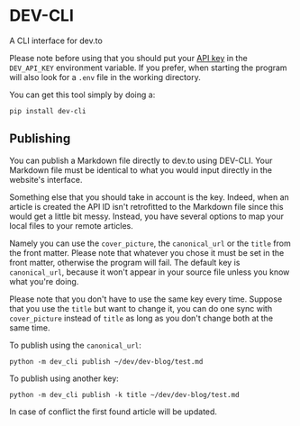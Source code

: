 DEV-CLI
=======

A CLI interface for dev.to

Please note before using that you should put your
[API key](https://docs.dev.to/api/#section/Authentication/api_key) in the
`DEV_API_KEY` environment variable. If you prefer, when starting the program
will also look for a `.env` file in the working directory.

You can get this tool simply by doing a:

```
pip install dev-cli
```


## Publishing

You can publish a Markdown file directly to dev.to using DEV-CLI. Your Markdown
file must be identical to what you would input directly in the website's
interface.

Something else that you should take in account is the key. Indeed, when an
article is created the API ID isn't retrofitted to the Markdown file since this
would get a little bit messy. Instead, you have several options to map your
local files to your remote articles.

Namely you can use the `cover_picture`, the `canonical_url` or the `title` from
the front matter. Please note that whatever you chose it must be set in the
front matter, otherwise the program will fail. The default key is 
`canonical_url`, because it won't appear in your source file unless you know
what you're doing.

Please note that you don't have to use the same key every time. Suppose that
you use the `title` but want to change it, you can do one sync with 
`cover_picture` instead of `title` as long as you don't change both at the
same time.

To publish using the `canonical_url`:

```
python -m dev_cli publish ~/dev/dev-blog/test.md
```

To publish using another key:

```
python -m dev_cli publish -k title ~/dev/dev-blog/test.md
```

In case of conflict the first found article will be updated.
